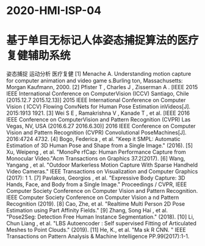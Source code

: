 # 2020-HMI-ISP-04
# 基于单目无标记人体姿态捕捉算法的医疗复健辅助系统
姿态捕捉 运动分析 医疗复健
[1] Menache A. Understanding motion capture for computer animation and video game s.Burling ton, Massachusetts: Morgan Kaufmann, 2000.
[2] Pfister T , Charles J , Zisserman A . [IEEE 2015 IEEE International Conference on ComputerVision (ICCV) Santiago, Chile (2015.12.7 2015.12.13)] 2015 IEEE International
Conference on Computer Vision ( ICCV) Flowing ConvNets for Human Pose Estimation inVideos[J]. 2015:1913 1921.
[3] Wei S E , Ramakrishna V , Kanade T , et al. [IEEE 2016 IEEE Conference on ComputerVision and Pattern Recognition (CVPR) Las Vegas, NV, USA (2016.6.27 2016.6.30)] 2016
IEEE Conference on Computer Vision and Pattern Recognition (CVPR) Convolutional PoseMachines[J]. 2016:4724 4732.
[4] Bogo, Federica , et al. "Keep it SMPL: Automatic Estimation of 3D Human Pose and Shape from a Single Image." (2016).
[5] Xu, Weipeng , et al. "MonoPe rfCap: Human Performance Capture from Monocular Video."Acm Transactions on Graphics 37.2(2017).
[6] Wang, Yangang , et al. "Outdoor Markerless Motion Capture With Sparse Handheld Video Cameras." IEEE Transactions on Visualization and Computer Graphics (2017): 1 1.
[7] Pavlakos, Georgios , et al. "Expressive Body Capture: 3D Hands, Face, and Body from a Single Image." Proceedings / CVPR, IEEE Computer Society Conference on Computer
Vision and Pattern Recognition. IEEE Computer Society Conference on Computer Vision a nd Pattern Recognition (2019).
[8] Cao, Zhe, et al. "Realtime Multi Person 2D Pose Estimation using Part Affinity Fields."
[9] Zhang, Song Hai , et al. "Pose2Seg: Detection Free Human Instance Segmentation." (2018).
[10] Li, Chun Liang , et al. "LBS Autoencoder : Self supervised Fitting of Articulated Meshes to Point Clouds." (2019).
[11] He, K., et al. "Ma sk R CNN. " IEEE Transactions on Pattern Analysis & Machine Intelligence PP.99(2017):1-1.
